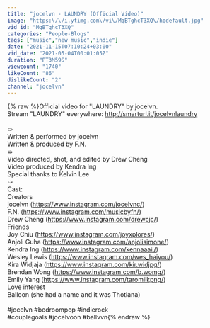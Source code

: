 ```yaml
---
title: "jocelvn - LAUNDRY (Official Video)"
image: "https:\/\/i.ytimg.com\/vi\/MqBTghcT3XQ\/hqdefault.jpg"
vid_id: "MqBTghcT3XQ"
categories: "People-Blogs"
tags: ["music","new music","indie"]
date: "2021-11-15T07:10:24+03:00"
vid_date: "2021-05-04T00:01:05Z"
duration: "PT3M59S"
viewcount: "1740"
likeCount: "86"
dislikeCount: "2"
channel: "jocelvn"
---
```

{% raw %}Official video for &quot;LAUNDRY&quot; by jocelvn.<br />Stream &quot;LAUNDRY&quot; everywhere: <a rel="nofollow" target="blank" href="http://smarturl.it/jocelvnlaundry">http://smarturl.it/jocelvnlaundry</a><br /><br />➯<br />Written &amp; performed by jocelvn<br />Written &amp; produced by F.N.<br />➯<br />Video directed, shot, and edited by Drew Cheng<br />Video produced by Kendra Ing<br />Special thanks to Kelvin Lee<br />➯<br />Cast:<br />Creators<br />         jocelvn (<a rel="nofollow" target="blank" href="https://www.instagram.com/jocelvnc/)">https://www.instagram.com/jocelvnc/)</a><br />         F.N. (<a rel="nofollow" target="blank" href="https://www.instagram.com/musicbyfn/)">https://www.instagram.com/musicbyfn/)</a><br />         Drew Cheng (<a rel="nofollow" target="blank" href="https://www.instagram.com/drewcjc/)">https://www.instagram.com/drewcjc/)</a><br />Friends<br />         Joy Chiu (<a rel="nofollow" target="blank" href="https://www.instagram.com/joyxplores/)">https://www.instagram.com/joyxplores/)</a><br />         Anjoli Guha (<a rel="nofollow" target="blank" href="https://www.instagram.com/anjolisimone/)">https://www.instagram.com/anjolisimone/)</a><br />         Kendra Ing (<a rel="nofollow" target="blank" href="https://www.instagram.com/kennaaaii/)">https://www.instagram.com/kennaaaii/)</a><br />         Wesley Lewis (<a rel="nofollow" target="blank" href="https://www.instagram.com/wes_haiyou/)">https://www.instagram.com/wes_haiyou/)</a><br />         Kira Widjaja (<a rel="nofollow" target="blank" href="https://www.instagram.com/kir.widjpg/)">https://www.instagram.com/kir.widjpg/)</a><br />         Brendan Wong (<a rel="nofollow" target="blank" href="https://www.instagram.com/b.womg/)">https://www.instagram.com/b.womg/)</a><br />         Emily Yang (<a rel="nofollow" target="blank" href="https://www.instagram.com/taromilkpng/)">https://www.instagram.com/taromilkpng/)</a><br />Love interest<br />         Balloon (she had a name and it was Thotiana)<br /><br />#jocelvn #bedroompop #indierock<br />#couplegoals #jocelvoon #ballvvn{% endraw %}
